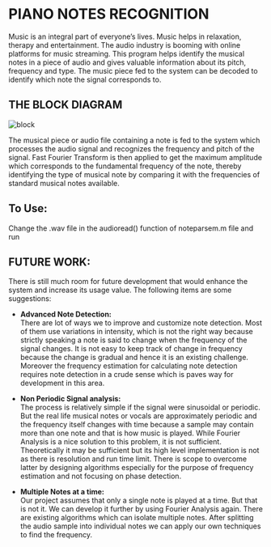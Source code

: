 # PIANO NOTES RECOGNITION 
Music is an integral part of everyone’s lives. Music helps in relaxation, therapy and entertainment. 
The audio industry is booming with online platforms for music streaming. This program helps identify the musical notes in a piece of audio and gives valuable information about its pitch, frequency and type. 
The music piece fed to the system can be decoded to identify which note the signal corresponds to.

## THE BLOCK DIAGRAM
![block](https://user-images.githubusercontent.com/42891566/94290918-832acc80-ff78-11ea-9338-8b83b2aa7624.JPG)

The musical piece or audio file containing a note is fed to the system which processes the audio signal and recognizes the frequency and pitch of the signal. 
Fast Fourier Transform is then applied to get the maximum amplitude which corresponds to the fundamental frequency of the note,  thereby identifying the type of musical note by comparing it with the frequencies of standard musical notes available.

## To Use:
Change the .wav file in the audioread() function of noteparsem.m file and run

## FUTURE WORK:

There is still much room for future development that would enhance the system and increase its usage value. The following items are some suggestions:
-	**Advanced Note Detection:**   
There are lot of ways we to improve and customize note detection. Most of them use variations in intensity, which is not the right way because strictly speaking a note is said to change when the frequency of the signal changes. It is not easy to keep track of change in frequency because the change is gradual and hence it is an existing challenge. Moreover the frequency estimation for calculating note detection requires note detection in a crude sense which is paves way for development in this area.

-	**Non Periodic Signal analysis:**  
The process is relatively simple if the signal were sinusoidal or periodic. But the real life musical notes or vocals are approximately periodic and the frequency itself changes with time because a sample may contain more than one note and that is how music is played. While Fourier Analysis is a nice solution to this problem, it is not sufficient. Theoretically it may be sufficient but its high level implementation is not as there is resolution and run time limit. There is scope to overcome latter by designing algorithms especially for the purpose of frequency estimation and not focusing on phase detection.

-	**Multiple Notes at a time:**   
Our project assumes that only a single note is played at a time. But that is not it. We can develop it further by using Fourier Analysis again. There are existing algorithms which can isolate multiple notes. After splitting the audio sample into individual notes we can apply our own techniques to find the frequency.

